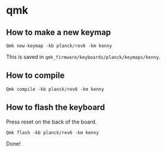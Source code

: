 # qmk

## How to make a new keymap

```Qmk new-keymap -kb planck/rev6 -km kenny```

This is saved in `qmk_firmware/keyboards/planck/keymaps/kenny`.

## How to compile

```Qmk compile -kb planck/rev6 -km kenny```

## How to flash the keyboard

Press reset on the back of the board.

```Qmk flash -kb planck/rev6 -km kenny```

Done!
